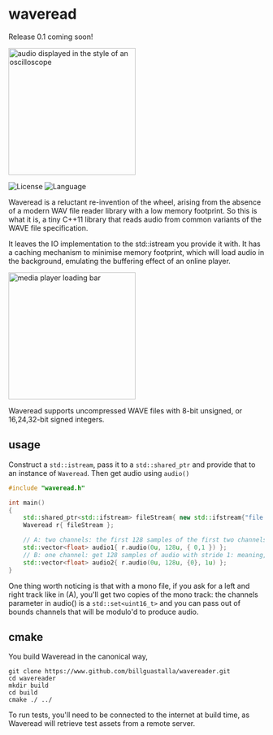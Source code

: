 # waveread

Release 0.1 coming soon!

<img src="https://billguastalla.com/binaries/wavereader/github_resources/wave-highlight.png" width="250" alt="audio displayed in the style of an oscilloscope">

![License](https://img.shields.io/badge/license-MIT-green.svg?style=flat-square) 
![Language](https://img.shields.io/badge/language-C++-blue.svg?style=flat-square) 

Waveread is a reluctant re-invention of the wheel, arising from the absence of a modern WAV file reader library with a low memory footprint.
So this is what it is, a tiny C++11 library that reads audio from common variants of the WAVE file specification.

It leaves the IO implementation to the std::istream you provide it with. It has a caching mechanism to minimise memory footprint, which will load audio in the background, emulating the buffering effect of an online player.

<img src="https://billguastalla.com/binaries/wavereader/github_resources/loadingbar.png" width="250" alt="media player loading bar">

Waveread supports uncompressed WAVE files with 8-bit unsigned, or 16,24,32-bit signed integers.

## usage

Construct a `std::istream`, pass it to a `std::shared_ptr` and provide that to an instance of `Waveread`. Then get audio using `audio()`

```cpp
#include "waveread.h"

int main()
{
	std::shared_ptr<std::ifstream> fileStream{ new std::ifstream{"file.wav"} };
	Waveread r{ fileStream };

	// A: two channels: the first 128 samples of the first two channels of audio.
	std::vector<float> audio1{ r.audio(0u, 128u, { 0,1 }) };
	// B: one channel: get 128 samples of audio with stride 1: meaning, pick every other sample.
	std::vector<float> audio2{ r.audio(0u, 128u, {0}, 1u) };
}
```

One thing worth noticing is that with a mono file, if you ask for a left and right track like in (A), you'll get two copies of the mono track: the channels parameter in audio() is a `std::set<uint16_t>` and you can pass out of bounds channels that will be modulo'd to produce audio.

## cmake

You build Waveread in the canonical way,
```
git clone https://www.github.com/billguastalla/wavereader.git
cd wavereader
mkdir build
cd build
cmake ./ ../
```
To run tests, you'll need to be connected to the internet at build time, as Waveread will retrieve test assets from a remote server.

<!-- Waveread is MIT licensed, so you are free to just take a copy of <a href="https://raw.githubusercontent.com/billguastalla/wavereader/master/src/waveread.h">waveread.h</a> -->
<!-- and copy it into your project, as long as you provide a copy of the <a href="https://raw.githubusercontent.com/billguastalla/wavereader/master/LICENSE.MD">license</a>. -->

